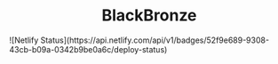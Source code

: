 <h1 align="center">BlackBronze</h1>
![Netlify Status](https://api.netlify.com/api/v1/badges/52f9e689-9308-43cb-b09a-0342b9be0a6c/deploy-status)

